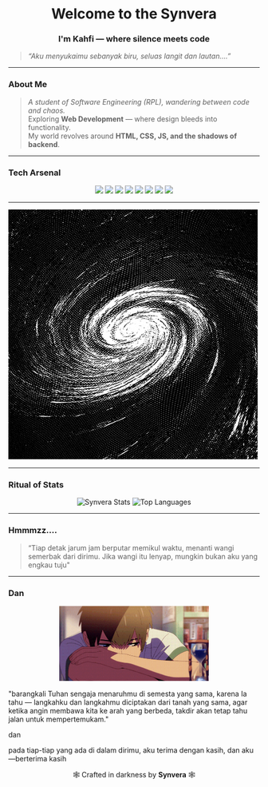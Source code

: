 
<h1 align="center"> Welcome to the Synvera </h1>
<h3 align="center"> I'm <b>Kahfi</b> — where silence meets code </h3>

> *“Aku menyukaimu sebanyak biru, seluas langit dan lautan....”*

---

### About Me  
> *A student of Software Engineering (RPL), wandering between code and chaos.*  
> Exploring **Web Development** — where design bleeds into functionality.  
> My world revolves around **HTML, CSS, JS, and the shadows of backend**.  

---

### Tech Arsenal  
<p align="center">
  <img src="https://cdn.jsdelivr.net/gh/devicons/devicon/icons/html5/html5-original.svg" width="45"/>
  <img src="https://cdn.jsdelivr.net/gh/devicons/devicon/icons/css3/css3-original.svg" width="45"/>
  <img src="https://cdn.jsdelivr.net/gh/devicons/devicon/icons/javascript/javascript-original.svg" width="45"/>
  <img src="https://cdn.jsdelivr.net/gh/devicons/devicon/icons/react/react-original.svg" width="45"/>
  <img src="https://cdn.jsdelivr.net/gh/devicons/devicon/icons/python/python-original.svg" width="45"/>
  <img src="https://cdn.jsdelivr.net/gh/devicons/devicon/icons/mysql/mysql-original.svg" width="45"/>
  <img src="https://cdn.jsdelivr.net/gh/devicons/devicon/icons/php/php-original.svg" width="45"/>
  <img src="https://cdn.jsdelivr.net/gh/devicons/devicon/icons/laravel/laravel-original.svg" width="45"/>
</p>

---
![Deskripsi GIF](https://github.com/synvera/synvera/blob/main/asset/imago.gif)

---

### Ritual of Stats  
<p align="center">
  <img 
    src="https://github-readme-stats.vercel.app/api?username=synvera&show_icons=true&theme=tokyonight&title_color=00c4ff&icon_color=00c4ff&text_color=9fdcff&bg_color=000000&hide_border=true&border_radius=12" 
    height="160" 
    alt="Synvera Stats"
  >
  <img 
    src="https://github-readme-stats.vercel.app/api/top-langs/?username=synvera&layout=compact&theme=tokyonight&title_color=00c4ff&text_color=9fdcff&bg_color=000000&hide_border=true&border_radius=12" 
    height="160" 
    alt="Top Languages"
  >
</p>




---

### Hmmmzz....
> “Tiap detak jarum jam berputar memikul waktu, menanti wangi semerbak dari dirimu. Jika wangi itu lenyap, mungkin bukan aku yang engkau tuju"  

---

### Dan
<p align="center">
  <img src="https://github.com/synvera/synvera/blob/main/asset/%F0%9D%93%9B%F0%9D%93%B2%F0%9D%93%B7%20-%20Katawaredoki.gif" 
       width="300" 
       height="150" 
       alt="Flowing Sand"/>
</p>
 "barangkali Tuhan sengaja menaruhmu di semesta yang sama, karena Ia tahu — langkahku dan langkahmu diciptakan dari tanah yang sama, agar ketika angin membawa kita ke arah yang berbeda, takdir akan tetap tahu jalan untuk mempertemukam."
 
 dan

 pada tiap-tiap yang ada di dalam dirimu, aku terima dengan kasih, dan aku—berterima kasih

<p align="center">
  🕸️ Crafted in darkness by <b>Synvera</b> 🕸️  
</p>
